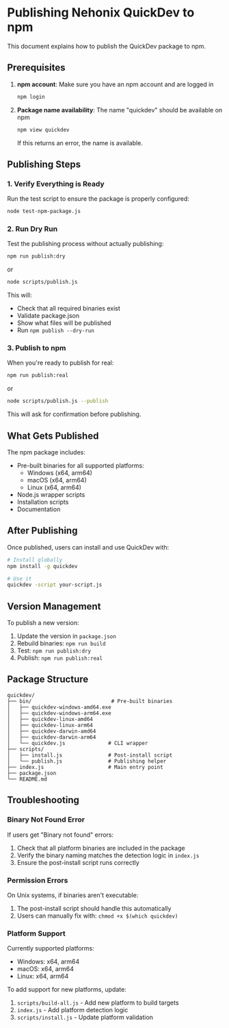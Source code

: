 # Publishing Nehonix QuickDev to npm

This document explains how to publish the QuickDev package to npm.

## Prerequisites

1. **npm account**: Make sure you have an npm account and are logged in
   ```bash
   npm login
   ```

2. **Package name availability**: The name "quickdev" should be available on npm
   ```bash
   npm view quickdev
   ```
   If this returns an error, the name is available.

## Publishing Steps

### 1. Verify Everything is Ready

Run the test script to ensure the package is properly configured:
```bash
node test-npm-package.js
```

### 2. Run Dry Run

Test the publishing process without actually publishing:
```bash
npm run publish:dry
```
or
```bash
node scripts/publish.js
```

This will:
- Check that all required binaries exist
- Validate package.json
- Show what files will be published
- Run `npm publish --dry-run`

### 3. Publish to npm

When you're ready to publish for real:
```bash
npm run publish:real
```
or
```bash
node scripts/publish.js --publish
```

This will ask for confirmation before publishing.

## What Gets Published

The npm package includes:
- Pre-built binaries for all supported platforms:
  - Windows (x64, arm64)
  - macOS (x64, arm64) 
  - Linux (x64, arm64)
- Node.js wrapper scripts
- Installation scripts
- Documentation

## After Publishing

Once published, users can install and use QuickDev with:

```bash
# Install globally
npm install -g quickdev

# Use it
quickdev -script your-script.js
```

## Version Management

To publish a new version:

1. Update the version in `package.json`
2. Rebuild binaries: `npm run build`
3. Test: `npm run publish:dry`
4. Publish: `npm run publish:real`

## Package Structure

```
quickdev/
├── bin/                          # Pre-built binaries
│   ├── quickdev-windows-amd64.exe
│   ├── quickdev-windows-arm64.exe
│   ├── quickdev-linux-amd64
│   ├── quickdev-linux-arm64
│   ├── quickdev-darwin-amd64
│   ├── quickdev-darwin-arm64
│   └── quickdev.js              # CLI wrapper
├── scripts/
│   ├── install.js               # Post-install script
│   └── publish.js               # Publishing helper
├── index.js                     # Main entry point
├── package.json
└── README.md
```

## Troubleshooting

### Binary Not Found Error
If users get "Binary not found" errors:
1. Check that all platform binaries are included in the package
2. Verify the binary naming matches the detection logic in `index.js`
3. Ensure the post-install script runs correctly

### Permission Errors
On Unix systems, if binaries aren't executable:
1. The post-install script should handle this automatically
2. Users can manually fix with: `chmod +x $(which quickdev)`

### Platform Support
Currently supported platforms:
- Windows: x64, arm64
- macOS: x64, arm64  
- Linux: x64, arm64

To add support for new platforms, update:
1. `scripts/build-all.js` - Add new platform to build targets
2. `index.js` - Add platform detection logic
3. `scripts/install.js` - Update platform validation
